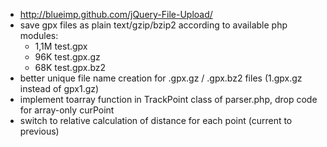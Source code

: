   * http://blueimp.github.com/jQuery-File-Upload/
  * save gpx files as plain text/gzip/bzip2 according to available php modules:
    * 1,1M test.gpx
    * 96K test.gpx.gz
    * 68K test.gpx.bz2
  * better unique file name creation for .gpx.gz / .gpx.bz2 files (1.gpx.gz instead of gpx1.gz)
  * implement toarray function in TrackPoint class of parser.php, drop code for array-only curPoint
  * switch to relative calculation of distance for each point (current to previous)
